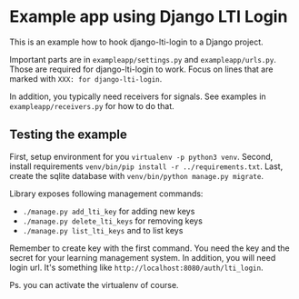 Example app using Django LTI Login
==================================

This is an example how to hook django-lti-login to a Django project.

Important parts are in `exampleapp/settings.py` and `exampleapp/urls.py`.
Those are required for django-lti-login to work.
Focus on lines that are marked with `XXX: for django-lti-login`.

In addition, you typically need receivers for signals.
See examples in `exampleapp/receivers.py` for how to do that.


Testing the example
-------------------

First, setup environment for you `virtualenv -p python3 venv`.
Second, install requirements `venv/bin/pip install -r ../requirements.txt`.
Last, create the sqlite database with `venv/bin/python manage.py migrate`.

Library exposes following management commands:

 * `./manage.py add_lti_key` for adding new keys
 * `./manage.py delete_lti_keys` for removing keys
 * `./manage.py list_lti_keys` and to list keys

Remember to create key with the first command.
You need the key and the secret for your learning management system.
In addition, you will need login url.
It's something like `http://localhost:8080/auth/lti_login`.

Ps. you can activate the virtualenv of course.

